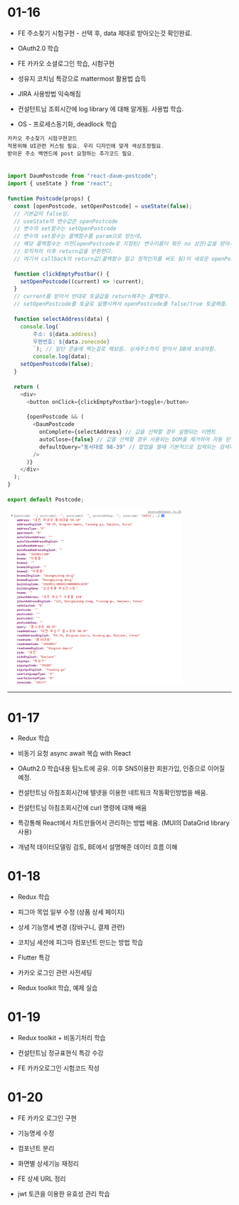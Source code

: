 # 01-16

- FE 주소찾기 시험구현 - 선택 후, data 제대로 받아오는것 확인완료.

- OAuth2.0 학습

- FE 카카오 소셜로그인 학습, 시험구현

- 성유지 코치님 특강으로 mattermost 활용법 습득

- JIRA 사용방법 익숙해짐

- 컨설턴트님 조회시간에 log library 에 대해 알게됨. 사용법 학습.

- OS - 프로세스동기화, deadlock 학습

```js
카카오 주소찾기 시험구현코드
적용위해 UI관련 커스텀 필요, 우리 디자인에 맞게 색상조정필요.
받아온 주소 백엔드에 post 요청하는 추가코드 필요.


import DaumPostcode from "react-daum-postcode";
import { useState } from "react";

function Postcode(props) {
  const [openPostcode, setOpenPostcode] = useState(false);
  // 기본값이 false임.
  // useState의 변수값은 openPostcode
  // 변수의 set함수는 setOpenPostcode
  // 변수의 set함수는 콜백함수를 param으로 받는데,
  // 해당 콜백함수는 이전(openPostcode로 지정된/ 변수이름이 뭐든 no 상관)값을 받아서,
  // 로직처리 이후 return값을 반환한다.
  // 여기서 callback의 return값(콜백함수 말고 정적인자를 써도 됨)이 새로운 openPostcode의 값이 됨.

  function clickEmptyPostbar() {
    setOpenPostcode((current) => !current);
  }
  // current를 받아서 반대로 토글값을 return해주는 콜백함수.
  // setOpenPostcode를 토글로 실행시켜서 openPostcode를 false/true 토글해줌.

  function selectAddress(data) {
    console.log(`
        주소: ${data.address}
        우편번호: ${data.zonecode}
        `); // 일단 콘솔에 찍는걸로 해놨음. 상세주소까지 받아서 DB에 보내야함.
        console.log(data);
    setOpenPostcode(false);
  }

  return (
    <div>
      <button onClick={clickEmptyPostbar}>toggle</button>

      {openPostcode && (
        <DaumPostcode
          onComplete={selectAddress} // 값을 선택할 경우 실행되는 이벤트
          autoClose={false} // 값을 선택할 경우 사용되는 DOM을 제거하여 자동 닫힘 설정
          defaultQuery="동서대로 98-39" // 팝업을 열때 기본적으로 입력되는 검색어. 대전캠주소 해놨음.
        />
      )}
    </div>
  );
}

export default Postcode;
```

<img title="" src="./resources/img/kakao_postcode_response.png" alt="loading-ag-122" width="393">

---

# 01-17

- Redux 학습

- 비동기 요청 async await 복습 with React

- OAuth2.0 학습내용 팀노트에 공유. 이후 SNS이용한 회원가입, 인증으로 이어질 예정.

- 컨설턴트님 아침조회시간에 텔넷을 이용한 네트워크 작동확인방법을 배움.

- 컨설턴트님 아침조회시간에 curl 명령에 대해 배움

- 특강통해 React에서 차트만들어서 관리하는 방법 배움. (MUI의 DataGrid library 사용)

- 개념적 데이터모델링 검토, BE에서 설명해준 데이터 흐름 이해

# 01-18

- Redux 학습

- 피그마 목업 일부 수정 (상품 상세 페이지)

- 상세 기능명세 변경 (장바구니, 결제 관련)

- 코치님 세션에 피그마 컴포넌트 만드는 방법 학습

- Flutter 특강

- 카카오 로그인 관련 사전세팅

- Redux toolkit 학습, 예제 실습

# 01-19

- Redux toolkit + 비동기처리 학습

- 컨설턴트님 정규표현식 특강 수강

- FE 카카오로그인 시험코드 작성

# 01-20

- FE 카카오 로그인 구현

- 기능명세 수정

- 컴포넌트 분리

- 화면별 상세기능 재정리

- FE 상세 URL 정리

- jwt 토큰을 이용한 유효성 관리 학습
